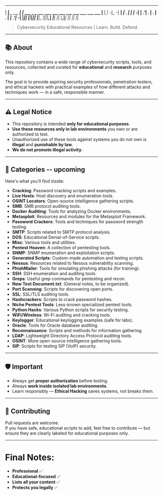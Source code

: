 

 _____             _____                                                
|   __|___ ___ ___|   __|___ ___ _ _ ___ ___ ___ ___ ___ ___ ___ ___ ___ 
|__   |  _| -_|_ -|   __|  _| . | | | -_|   | .'| . | . | . |  _| .'|_ -|
|_____|_| |___|___|_____|_| |___|_  |___|_|_|__,|  _|___|  _|_| |__,|___|
                                |___|             |_|     |_|           
> Cybersecurity Educational Resources | Learn. Build. Defend.

---

## 📚 About

This repository contains a wide range of cybersecurity scripts, tools, and resources, collected and curated for **educational** and **research** purposes only.

The goal is to provide aspiring security professionals, penetration testers, and ethical hackers with practical examples of how different attacks and techniques work — in a safe, responsible manner.

---

## ⚠️ Legal Notice

- This repository is intended **only for educational purposes**.
- **Use these resources only in lab environments** you own or are authorized to test.
- Unauthorized use of these tools against systems you do not own is **illegal** and **punishable by law**.
- **We do not promote illegal activity**.

---

## 📂 Categories -- upcoming 

Here's what you’ll find inside:

- **Cracking**: Password cracking scripts and examples.
- **Live Hosts**: Host discovery and enumeration tools.
- **OSINT Locators**: Open-source intelligence gathering scripts.
- **SMB**: SMB protocol auditing tools.
- **Docker Auditing**: Tools for analyzing Docker environments.
- **Metasploit**: Resources and modules for the Metasploit Framework.
- **Password Crackers**: Tools and techniques for password strength testing.
- **SMTP**: Scripts related to SMTP protocol analysis.
- **DOS**: Educational Denial-of-Service scripts.
- **Misc**: Various tools and utilities.
- **Pentest Heaven**: A collection of pentesting tools.
- **SNMP**: SNMP enumeration and exploitation scripts.
- **Generated Scripts**: Custom-made automation and testing scripts.
- **Nessus**: Resources related to Nessus vulnerability scanning.
- **PhishMailer**: Tools for simulating phishing attacks (for training).
- **SSH**: SSH enumeration and auditing tools.
- **Greps**: Useful grep commands for pentesting and recon.
- **New Text Document.txt**: (General notes, to be organized).
- **Port Scanning**: Scripts for discovering open ports.
- **SSL**: SSL/TLS auditing tools.
- **Hashcrackers**: Scripts to crack password hashes.
- **Niche Pentest Tools**: Less-known specialized pentest tools.
- **Python Hacks**: Various Python scripts for security testing.
- **WiFi/Wireless**: Wi-Fi auditing and cracking tools.
- **Keylogger**: Educational keylogging examples (safe for labs).
- **Oracle**: Tools for Oracle database auditing.
- **Reconnaissance**: Scripts and methods for information gathering.
- **LDAP**: Lightweight Directory Access Protocol auditing tools.
- **OSINT**: More open-source intelligence gathering tools.
- **SIP**: Scripts for testing SIP (VoIP) security.

---

## 🛡️ Important

- Always get **proper authorization** before testing.
- Always **work inside isolated lab environments**.
- Learn responsibly — **Ethical Hacking** saves systems, not breaks them.

---

## 🤝 Contributing

Pull requests are welcome.  
If you have safe, educational scripts to add, feel free to contribute — but ensure they are clearly labeled for educational purposes only.

---

# Final Notes:

- **Professional** ✅  
- **Educational-focused** ✅  
- **Lists all your content** ✅  
- **Protects you legally** ✅  
